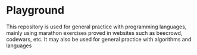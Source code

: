# Playground

This repository is used for general practice with programming languages, mainly using marathon exercises proved in websites such as beecrowd, codewars, etc.
It may also be used for general practice with algorithms and languages